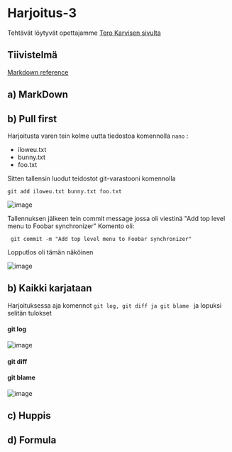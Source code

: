 # Harjoitus-3

Tehtävät löytyvät opettajamme [Tero Karvisen sivulta](https://terokarvinen.com/2021/configuration-management-systems-palvelinten-hallinta-ict4tn022-2021-autumn/#h3-versionhallinta)

## Tiivistelmä

[Markdown reference](https://commonmark.org/help/)



## a) MarkDown



## b) Pull first

Harjoitusta varen tein kolme uutta tiedostoa komennolla `nano` :

  * iloweu.txt
  * bunny.txt
  * foo.txt
 
Sitten tallensin luodut teidostot git-varastooni komennolla 
```
git add iloweu.txt bunny.txt foo.txt
```
![image](https://user-images.githubusercontent.com/93308960/142022361-dddcb200-444e-47e4-8c6c-6b826af4e483.png)


Tallennuksen jälkeen tein commit message jossa oli viestinä "Add top level menu to Foobar synchronizer"
Komento oli:
```
 git commit -m "Add top level menu to Foobar synchronizer"
```
Lopputlos oli tämän näköinen 

![image](https://user-images.githubusercontent.com/93308960/142022300-3f5fb920-c210-4a85-b0b1-388d886626d0.png)


## b) Kaikki karjataan

Harjoituksessa aja komennot `git log, git diff ja git blame ` ja lopuksi selitän tulokset

#### git log


![image](https://user-images.githubusercontent.com/93308960/142026022-34e2f798-cc34-4e72-8d61-088c258cdc5d.png)


#### git diff


#### git blame


![image](https://user-images.githubusercontent.com/93308960/142024976-fd3d5151-afa6-42b8-89ec-34c9f304efa0.png)



## c) Huppis

## d) Formula
